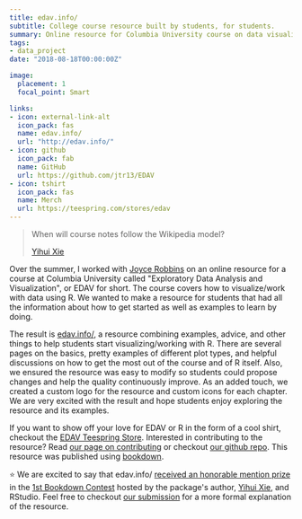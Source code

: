 ```yaml
---
title: edav.info/
subtitle: College course resource built by students, for students.
summary: Online resource for Columbia University course on data visualization
tags:
- data_project
date: "2018-08-18T00:00:00Z"

image:
  placement: 1
  focal_point: Smart

links:
- icon: external-link-alt
  icon_pack: fas
  name: edav.info/
  url: "http://edav.info/"
- icon: github
  icon_pack: fab
  name: GitHub
  url: https://github.com/jtr13/EDAV
- icon: tshirt
  icon_pack: fas
  name: Merch
  url: https://teespring.com/stores/edav
---
```


>When will course notes follow the Wikipedia model?
>
>[Yihui Xie](https://community.rstudio.com/t/announcing-winners-of-the-1st-bookdown-contest/16394)

Over the summer, I worked with [Joyce Robbins](http://www.joyce-robbins.com/about/) on an online resource for a course at Columbia University called "Exploratory Data Analysis and Visualization", or EDAV for short. The course covers how to visualize/work with data using R. We wanted to make a resource for students that had all the information about how to get started as well as examples to learn by doing.

The result is [edav.info/](https://edav.info/), a resource combining examples, advice, and other things to help students start visualizing/working with R. There are several pages on the basics, pretty examples of different plot types, and helpful discussions on how to get the most out of the course and of R itself. Also, we ensured the resource was easy to modify so students could propose changes and help the quality continuously improve. As an added touch, we created a custom logo for the resource and custom icons for each chapter. We are very excited with the result and hope students enjoy exploring the resource and its examples.

If you want to show off your love for EDAV or R in the form of a cool shirt, checkout the [EDAV Teespring Store](https://teespring.com/stores/edav). Interested in contributing to the resource? Read [our page on contributing](https://edav.info/contribute.html) or checkout [our github repo](https://github.com/jtr13/EDAV). This resource was published using [bookdown](https://bookdown.org/).

:star: We are excited to say that edav.info/ [received an honorable mention prize](https://community.rstudio.com/t/announcing-winners-of-the-1st-bookdown-contest/16394) in the [1st Bookdown Contest](https://blog.rstudio.com/2018/07/27/first-bookdown-contest/) hosted by the package's author, [Yihui Xie](https://twitter.com/xieyihui), and RStudio. Feel free to checkout [our submission](https://community.rstudio.com/t/bookdown-contest-submission-creating-a-course-companion-website-with-bookdown/15168) for a more formal explanation of the resource.
